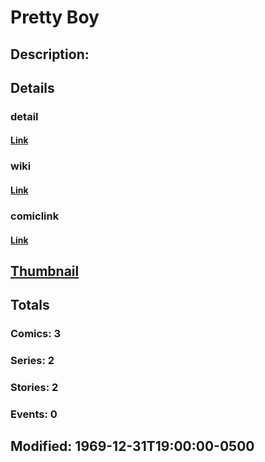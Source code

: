 # Pretty Boy
## Description: 
## Details
### detail
#### [Link](http://marvel.com/characters/2740/pretty_boy?utm_campaign=apiRef&utm_source=225578a89fc76f3d20fbffda5d17a88d)
### wiki
#### [Link](http://marvel.com/universe/Pretty_Boy?utm_campaign=apiRef&utm_source=225578a89fc76f3d20fbffda5d17a88d)
### comiclink
#### [Link](http://marvel.com/comics/characters/1009502/pretty_boy?utm_campaign=apiRef&utm_source=225578a89fc76f3d20fbffda5d17a88d)
## [Thumbnail](http://i.annihil.us/u/prod/marvel/i/mg/f/60/4c002e0305708.gif)
## Totals
### Comics: 3
### Series: 2
### Stories: 2
### Events: 0
## Modified: 1969-12-31T19:00:00-0500
